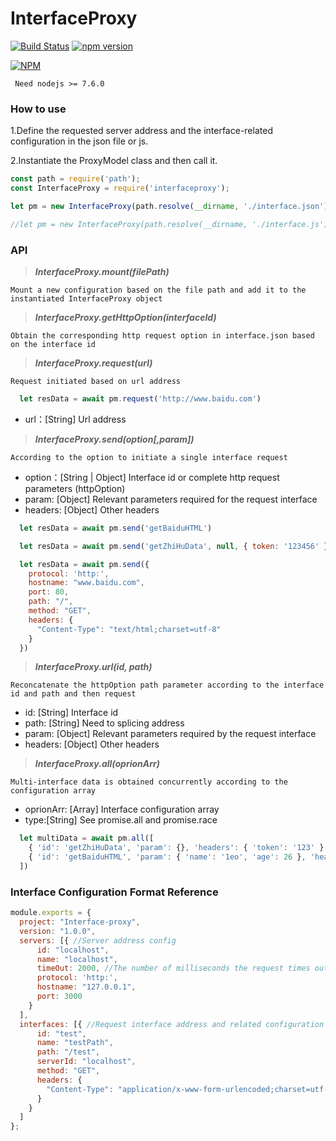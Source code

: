 # InterfaceProxy

[![Build Status](https://www.travis-ci.org/LeoHughes/InterfaceProxy.svg?branch=master)](https://www.travis-ci.org/LeoHughes/InterfaceProxy)
[![npm version](https://badge.fury.io/js/interfaceproxy.svg)](https://badge.fury.io/js/interfaceproxy)


[![NPM](https://nodei.co/npm/interfaceproxy.png?downloads=true&downloadRank=true&stars=true)](https://nodei.co/npm/interfaceproxy/)

```
 Need nodejs >= 7.6.0
```

### How to use

1.Define the requested server address and the interface-related configuration in the json file or js.

2.Instantiate the ProxyModel class and then call it.


```js
const path = require('path');
const InterfaceProxy = require('interfaceproxy');

let pm = new InterfaceProxy(path.resolve(__dirname, './interface.json'));

//let pm = new InterfaceProxy(path.resolve(__dirname, './interface.js'));
```

### API

>***InterfaceProxy.mount(filePath)***

```
Mount a new configuration based on the file path and add it to the instantiated InterfaceProxy object
```

>***InterfaceProxy.getHttpOption(interfaceId)***

```
Obtain the corresponding http request option in interface.json based on the interface id
```

>***InterfaceProxy.request(url)***

```
Request initiated based on url address
```

```js
  let resData = await pm.request('http://www.baidu.com')
```

* url：[String] Url address


>***InterfaceProxy.send(option[,param])***

```
According to the option to initiate a single interface request
```

* option：[String | Object] Interface id or complete http request parameters (httpOption)
* param: [Object] Relevant parameters required for the request interface
* headers: [Object] Other headers

```js
  let resData = await pm.send('getBaiduHTML')

  let resData = await pm.send('getZhiHuData', null, { token: '123456' })

  let resData = await pm.send({
    protocol: 'http:',
    hostname: "www.baidu.com",
    port: 80,
    path: "/",
    method: "GET",
    headers: {
      "Content-Type": "text/html;charset=utf-8"
    }
  })
```

>***InterfaceProxy.url(id, path)***

```
Reconcatenate the httpOption path parameter according to the interface id and path and then request
```

* id: [String] Interface id
* path: [String] Need to splicing address
* param: [Object] Relevant parameters required by the request interface
* headers: [Object] Other headers


>***InterfaceProxy.all(oprionArr)***

```
Multi-interface data is obtained concurrently according to the configuration array
```

* oprionArr: [Array] Interface configuration array
* type:[String] See promise.all and promise.race

```js
  let multiData = await pm.all([
    { 'id': 'getZhiHuData', 'param': {}, 'headers': { 'token': '123' } },
    { 'id': 'getBaiduHTML', 'param': { 'name': '1eo', 'age': 26 }, 'headers': { 'token': '456' } }
  ])
```

### Interface Configuration Format Reference

```js
module.exports = {
  project: "Interface-proxy",
  version: "1.0.0",
  servers: [{ //Server address config
      id: "localhost",
      name: "localhost",
      timeOut: 2000, //The number of milliseconds the request times out
      protocol: 'http:',
      hostname: "127.0.0.1",
      port: 3000
    }
  ],
  interfaces: [{ //Request interface address and related configuration
      id: "test",
      name: "testPath",
      path: "/test",
      serverId: "localhost",
      method: "GET",
      headers: {
        "Content-Type": "application/x-www-form-urlencoded;charset=utf-8"
      }
    }
  ]
};

```